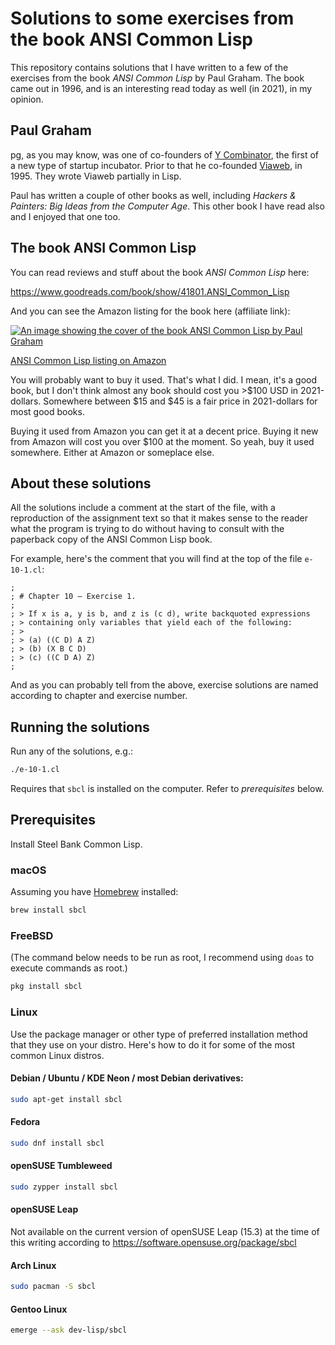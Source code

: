 # Solutions to some exercises from the book ANSI Common Lisp

This repository contains solutions that I have written to a few
of the exercises from the book *ANSI Common Lisp* by Paul Graham.
The book came out in 1996, and is an interesting read today as well
(in 2021), in my opinion.

## Paul Graham

pg, as you may know, was one of co-founders of
[Y Combinator](http://ycombinator.com/), the first of a new type
of startup incubator. Prior to that he co-founded
[Viaweb](https://en.wikipedia.org/wiki/Viaweb), in 1995.
They wrote Viaweb partially in Lisp.

Paul has written a couple of other books as well, including
*Hackers & Painters: Big Ideas from the Computer Age*. This other
book I have read also and I enjoyed that one too.

## The book ANSI Common Lisp

You can read reviews and stuff about the book *ANSI Common Lisp* here:

https://www.goodreads.com/book/show/41801.ANSI_Common_Lisp

And you can see the Amazon listing for the book here (affiliate link):

[![An image showing the cover of the book ANSI Common Lisp by Paul Graham](https://ws-na.amazon-adsystem.com/widgets/q?_encoding=UTF8&MarketPlace=US&ASIN=0133708756&ServiceVersion=20070822&ID=AsinImage&WS=1&Format=_SL250_&tag=codetrotter-20)](https://www.amazon.com/gp/product/0133708756/ref=as_li_tl?ie=UTF8&camp=1789&creative=9325&creativeASIN=0133708756&linkCode=as2&tag=codetrotter-20&linkId=79f72e2b82ad2b55bae9fbbe53ee4a65)

[ANSI Common Lisp listing on Amazon](https://www.amazon.com/gp/product/0133708756/ref=as_li_tl?ie=UTF8&camp=1789&creative=9325&creativeASIN=0133708756&linkCode=as2&tag=codetrotter-20&linkId=5c1780d903bedacafcd8ee7f8a27d3b0)

You will probably want to buy it used. That's what I did. I mean, it's
a good book, but I don't think almost any book should cost you >$100 USD
in 2021-dollars. Somewhere between $15 and $45 is a fair price
in 2021-dollars for most good books.

Buying it used from Amazon you can get it at a decent price.
Buying it new from Amazon will cost you over $100 at the moment. So yeah,
buy it used somewhere. Either at Amazon or someplace else.

## About these solutions

All the solutions include a comment at the start of the file, with a reproduction
of the assignment text so that it makes sense to the reader what the program is trying
to do without having to consult with the paperback copy of the ANSI Common Lisp book.

For example, here's the comment that you will find at the top of the file `e-10-1.cl`:

```sbcl
;
; # Chapter 10 – Exercise 1.
;
; > If x is a, y is b, and z is (c d), write backquoted expressions
; > containing only variables that yield each of the following:
; >
; > (a) ((C D) A Z)
; > (b) (X B C D)
; > (c) ((C D A) Z)
;
```

And as you can probably tell from the above, exercise solutions are named according to
chapter and exercise number.

## Running the solutions

Run any of the solutions, e.g.:

```zsh
./e-10-1.cl
```

Requires that `sbcl` is installed on the computer. Refer to *prerequisites* below.

## Prerequisites

Install Steel Bank Common Lisp.

### macOS

Assuming you have [Homebrew](https://brew.sh/) installed:

```zsh
brew install sbcl
```

### FreeBSD

(The command below needs to be run as root, I recommend using `doas` to execute commands as root.)

```zsh
pkg install sbcl
```

### Linux

Use the package manager or other type of preferred installation method that they use on your distro.
Here's how to do it for some of the most common Linux distros.

#### Debian / Ubuntu / KDE Neon / most Debian derivatives:

```zsh
sudo apt-get install sbcl
```

#### Fedora

```zsh
sudo dnf install sbcl
```

#### openSUSE Tumbleweed

```zsh
sudo zypper install sbcl
```

#### openSUSE Leap

Not available on the current version of openSUSE Leap (15.3) at the time of this writing
according to https://software.opensuse.org/package/sbcl

#### Arch Linux

```zsh
sudo pacman -S sbcl
```

#### Gentoo Linux

```zsh
emerge --ask dev-lisp/sbcl
```

